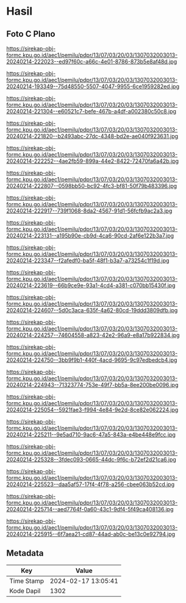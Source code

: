 # Hasil

## Foto C Plano

https://sirekap-obj-formc.kpu.go.id/aec1/pemilu/pdpr/13/07/03/20/03/1307032003013-20240214-222023--ed97f60c-a66c-4e01-8786-873b5e8af48d.jpg

https://sirekap-obj-formc.kpu.go.id/aec1/pemilu/pdpr/13/07/03/20/03/1307032003013-20240214-193349--75d48550-5507-4047-9955-6ce1959282ed.jpg

https://sirekap-obj-formc.kpu.go.id/aec1/pemilu/pdpr/13/07/03/20/03/1307032003013-20240214-221304--e60521c7-befe-467b-a4df-a002380c50c8.jpg

https://sirekap-obj-formc.kpu.go.id/aec1/pemilu/pdpr/13/07/03/20/03/1307032003013-20240214-221820--b2493abc-27dc-4348-bd2e-ae040f923631.jpg

https://sirekap-obj-formc.kpu.go.id/aec1/pemilu/pdpr/13/07/03/20/03/1307032003013-20240214-222252--4ae2fb59-899a-44e2-8422-72470fa6a42b.jpg

https://sirekap-obj-formc.kpu.go.id/aec1/pemilu/pdpr/13/07/03/20/03/1307032003013-20240214-222807--0598bb50-bc92-4fc3-bf81-50f79b483396.jpg

https://sirekap-obj-formc.kpu.go.id/aec1/pemilu/pdpr/13/07/03/20/03/1307032003013-20240214-222917--739f1068-8da2-4567-91d1-56fcfb9ac2a3.jpg

https://sirekap-obj-formc.kpu.go.id/aec1/pemilu/pdpr/13/07/03/20/03/1307032003013-20240214-223131--a195b90e-cb9d-4ca6-90cd-2af6e122b3a7.jpg

https://sirekap-obj-formc.kpu.go.id/aec1/pemilu/pdpr/13/07/03/20/03/1307032003013-20240214-223347--f2afedf0-ba5f-48f1-b3a7-a73254c1f19d.jpg

https://sirekap-obj-formc.kpu.go.id/aec1/pemilu/pdpr/13/07/03/20/03/1307032003013-20240214-223619--66b9ce9e-93a1-4cd4-a381-c070bb15430f.jpg

https://sirekap-obj-formc.kpu.go.id/aec1/pemilu/pdpr/13/07/03/20/03/1307032003013-20240214-224607--5d0c3aca-635f-4a62-80cd-19ddd3809dfb.jpg

https://sirekap-obj-formc.kpu.go.id/aec1/pemilu/pdpr/13/07/03/20/03/1307032003013-20240214-224257--74604558-a823-42e2-96a9-e8a17b922834.jpg

https://sirekap-obj-formc.kpu.go.id/aec1/pemilu/pdpr/13/07/03/20/03/1307032003013-20240214-224750--3bb9f9b1-440f-4acd-9695-9c97edbedcb4.jpg

https://sirekap-obj-formc.kpu.go.id/aec1/pemilu/pdpr/13/07/03/20/03/1307032003013-20240214-224943--71323774-753e-49f7-bb5a-8ee200be0096.jpg

https://sirekap-obj-formc.kpu.go.id/aec1/pemilu/pdpr/13/07/03/20/03/1307032003013-20240214-225054--5921fae3-f994-4e84-9e2d-8ce82e062224.jpg

https://sirekap-obj-formc.kpu.go.id/aec1/pemilu/pdpr/13/07/03/20/03/1307032003013-20240214-225211--9e5ad710-9ac6-47a5-843a-e4be448e9fcc.jpg

https://sirekap-obj-formc.kpu.go.id/aec1/pemilu/pdpr/13/07/03/20/03/1307032003013-20240214-225328--3fdec093-0665-44dc-9f6c-b72ef2d21ca6.jpg

https://sirekap-obj-formc.kpu.go.id/aec1/pemilu/pdpr/13/07/03/20/03/1307032003013-20240214-225523--daa5af57-17f4-4f78-a256-cbee063b52cd.jpg

https://sirekap-obj-formc.kpu.go.id/aec1/pemilu/pdpr/13/07/03/20/03/1307032003013-20240214-225714--aed7764f-0a60-43c1-9df4-5f49ca408136.jpg

https://sirekap-obj-formc.kpu.go.id/aec1/pemilu/pdpr/13/07/03/20/03/1307032003013-20240214-225915--6f7aea21-cd87-44ad-ab0c-be13c0e92794.jpg


## Metadata

| Key        | Value               |
| ---------- | ------------------- |
| Time Stamp | 2024-02-17 13:05:41 |
| Kode Dapil | 1302                |



